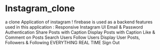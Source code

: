 # Instagram_clone
a clone Application of instagram !
firebase is used as a backend
features used in this application :
Responsive Instagram UI
Email & Password Authentication
Share Posts with Caption
Display Posts with Caption
Like & Comment on Posts
Search Users
Follow Users
Display User Posts, Followers & Following
EVERYTHING REAL TIME
Sign Out
